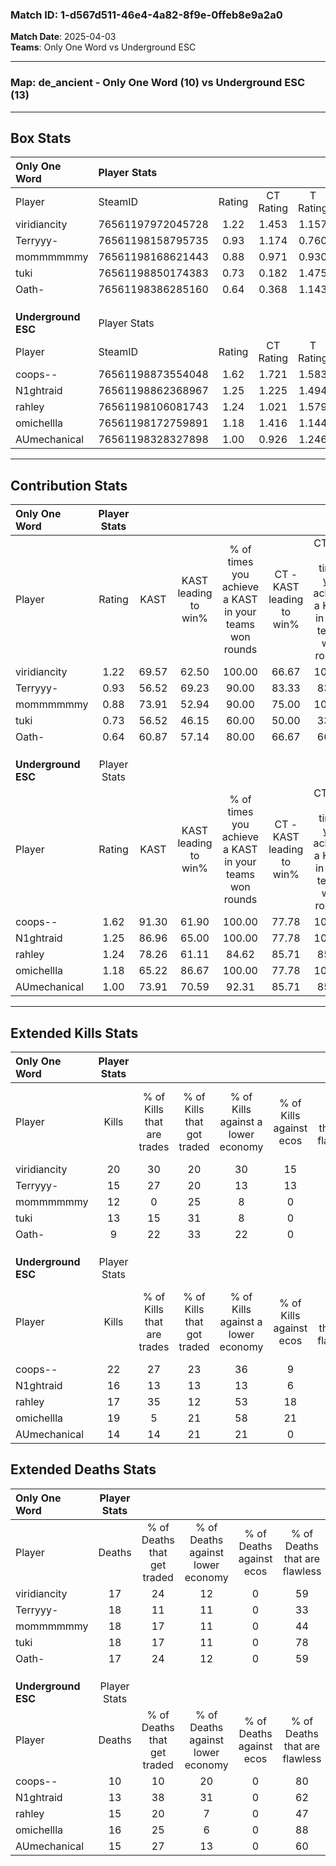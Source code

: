 ### Match ID: 1-d567d511-46e4-4a82-8f9e-0ffeb8e9a2a0  
**Match Date**: 2025-04-03  
**Teams**: Only One Word vs Underground ESC  

---  

### **Map**: de_ancient - Only One Word (10) vs Underground ESC (13)  
---  

## Box Stats  

| **Only One Word**   | Player Stats      |        |           |          |       |      |       |         |        |      |     |
| :- | :- | :-: | :-: | :-: | :-: | :-: | :-: | :-: | :-: | :-: | :-: |
| Player              | SteamID           | Rating | CT Rating | T Rating | KAST  | ADR  | Kills | Assists | Deaths | K/D  | HS% |
| viridiancity        | 76561197972045728 |  1.22  |   1.453   |  1.157   | 69.57 | 84.5 |  20   |    5    |   17   | 1.18 | 25  |
| Terryyy-            | 76561198158795735 |  0.93  |   1.174   |  0.760   | 56.52 | 88.1 |  15   |    6    |   18   | 0.83 | 60  |
| mommmmmmy           | 76561198168621443 |  0.88  |   0.971   |  0.930   | 73.91 | 70.3 |  12   |    5    |   18   | 0.67 | 50  |
| tuki                | 76561198850174383 |  0.73  |   0.182   |  1.475   | 56.52 | 54.7 |  13   |    2    |   18   | 0.72 | 53  |
| Oath-               | 76561198386285160 |  0.64  |   0.368   |  1.143   | 60.87 | 54.6 |   9   |    3    |   17   | 0.53 | 55  |
|                     |                   |        |           |          |       |      |       |         |        |      |     |
|                     |                   |        |           |          |       |      |       |         |        |      |     |
|                     |                   |        |           |          |       |      |       |         |        |      |     |
| **Underground ESC** | Player Stats      |        |           |          |       |      |       |         |        |      |     |
| Player              | SteamID           | Rating | CT Rating | T Rating | KAST  | ADR  | Kills | Assists | Deaths | K/D  | HS% |
| coops--             | 76561198873554048 |  1.62  |   1.721   |  1.583   | 91.30 | 91.6 |  22   |    2    |   10   | 2.20 | 63  |
| N1ghtraid           | 76561198862368967 |  1.25  |   1.225   |  1.494   | 86.96 | 74.6 |  16   |    3    |   13   | 1.23 | 25  |
| rahley              | 76561198106081743 |  1.24  |   1.021   |  1.579   | 78.26 | 87.0 |  17   |    9    |   15   | 1.13 | 58  |
| omichellla          | 76561198172759891 |  1.18  |   1.416   |  1.144   | 65.22 | 88.0 |  19   |    4    |   16   | 1.19 | 63  |
| AUmechanical        | 76561198328327898 |  1.00  |   0.926   |  1.246   | 73.91 | 62.3 |  14   |    5    |   15   | 0.93 | 64  |
---  

## Contribution Stats  

| **Only One Word**   | Player Stats |       |                      |                                                        |                           |                                                             |                          |                                                            |
| :- | :-: | :-: | :-: | :-: | :-: | :-: | :-: | :-: |
| Player              |    Rating    | KAST  | KAST leading to win% | % of times you achieve a KAST in your teams won rounds | CT - KAST leading to win% | CT - % of times you achieve a KAST in your teams won rounds | T - KAST leading to win% | T - % of times you achieve a KAST in your teams won rounds |
| viridiancity        |     1.22     | 69.57 |        62.50         |                         100.00                         |           66.67           |                           100.00                            |          57.14           |                           100.00                           |
| Terryyy-            |     0.93     | 56.52 |        69.23         |                         90.00                          |           83.33           |                            83.33                            |          57.14           |                           100.00                           |
| mommmmmmy           |     0.88     | 73.91 |        52.94         |                         90.00                          |           75.00           |                           100.00                            |          33.33           |                           75.00                            |
| tuki                |     0.73     | 56.52 |        46.15         |                         60.00                          |           50.00           |                            33.33                            |          44.44           |                           100.00                           |
| Oath-               |     0.64     | 60.87 |        57.14         |                         80.00                          |           66.67           |                            66.67                            |          50.00           |                           100.00                           |
|                     |              |       |                      |                                                        |                           |                                                             |                          |                                                            |
|                     |              |       |                      |                                                        |                           |                                                             |                          |                                                            |
|                     |              |       |                      |                                                        |                           |                                                             |                          |                                                            |
| **Underground ESC** | Player Stats |       |                      |                                                        |                           |                                                             |                          |                                                            |
| Player              |    Rating    | KAST  | KAST leading to win% | % of times you achieve a KAST in your teams won rounds | CT - KAST leading to win% | CT - % of times you achieve a KAST in your teams won rounds | T - KAST leading to win% | T - % of times you achieve a KAST in your teams won rounds |
| coops--             |     1.62     | 91.30 |        61.90         |                         100.00                         |           77.78           |                           100.00                            |          50.00           |                           100.00                           |
| N1ghtraid           |     1.25     | 86.96 |        65.00         |                         100.00                         |           77.78           |                           100.00                            |          54.55           |                           100.00                           |
| rahley              |     1.24     | 78.26 |        61.11         |                         84.62                          |           85.71           |                            85.71                            |          45.45           |                           83.33                            |
| omichellla          |     1.18     | 65.22 |        86.67         |                         100.00                         |           77.78           |                           100.00                            |          100.00          |                           100.00                           |
| AUmechanical        |     1.00     | 73.91 |        70.59         |                         92.31                          |           85.71           |                            85.71                            |          60.00           |                           100.00                           |
---  

## Extended Kills Stats  

| **Only One Word**   | Player Stats |                            |                            |                                    |                         |                              |                                 |                                       |                    |           |
| :- | :-: | :-: | :-: | :-: | :-: | :-: | :-: | :-: | :-: | :-: |
| Player              |    Kills     | % of Kills that are trades | % of Kills that got traded | % of Kills against a lower economy | % of Kills against ecos | % of Kills that are flawless | % of Kills that are close duels | % of Kills that are assisted by flash | Pistol Round Kills | AWP Kills |
| viridiancity        |      20      |             30             |             20             |                 30                 |           15            |              75              |                0                |                   0                   |         9          |     2     |
| Terryyy-            |      15      |             27             |             20             |                 13                 |           13            |              73              |                7                |                   7                   |         0          |     1     |
| mommmmmmy           |      12      |             0              |             25             |                 8                  |            0            |              50              |                0                |                   0                   |         0          |     1     |
| tuki                |      13      |             15             |             31             |                 8                  |            0            |              54              |               15                |                   8                   |         0          |     4     |
| Oath-               |      9       |             22             |             33             |                 22                 |            0            |              78              |               11                |                  11                   |         0          |     1     |
|                     |              |                            |                            |                                    |                         |                              |                                 |                                       |                    |           |
|                     |              |                            |                            |                                    |                         |                              |                                 |                                       |                    |           |
|                     |              |                            |                            |                                    |                         |                              |                                 |                                       |                    |           |
| **Underground ESC** | Player Stats |                            |                            |                                    |                         |                              |                                 |                                       |                    |           |
| Player              |    Kills     | % of Kills that are trades | % of Kills that got traded | % of Kills against a lower economy | % of Kills against ecos | % of Kills that are flawless | % of Kills that are close duels | % of Kills that are assisted by flash | Pistol Round Kills | AWP Kills |
| coops--             |      22      |             27             |             23             |                 36                 |            9            |              45              |                9                |                   0                   |         0          |     1     |
| N1ghtraid           |      16      |             13             |             13             |                 13                 |            6            |              44              |                6                |                   0                   |         7          |     1     |
| rahley              |      17      |             35             |             12             |                 53                 |           18            |              71              |                0                |                   6                   |         0          |     1     |
| omichellla          |      19      |             5              |             21             |                 58                 |           21            |              63              |               11                |                  16                   |         0          |     0     |
| AUmechanical        |      14      |             14             |             21             |                 21                 |            0            |              50              |                7                |                   7                   |         0          |     0     |
## Extended Deaths Stats  

| **Only One Word**   | Player Stats |                             |                                   |                          |                               |                            |                           |               |
| :- | :-: | :-: | :-: | :-: | :-: | :-: | :-: | :-: |
| Player              |    Deaths    | % of Deaths that get traded | % of Deaths against lower economy | % of Deaths against ecos | % of Deaths that are flawless | % of Deaths that are close | % of Deaths while blinded | Deaths to AWP |
| viridiancity        |      17      |             24              |                12                 |            0             |              59               |             6              |             6             |       3       |
| Terryyy-            |      18      |             11              |                11                 |            0             |              33               |             28             |             0             |       0       |
| mommmmmmy           |      18      |             17              |                11                 |            0             |              44               |             0              |             6             |       2       |
| tuki                |      18      |             17              |                11                 |            0             |              78               |             0              |            11             |       1       |
| Oath-               |      17      |             24              |                12                 |            0             |              59               |             0              |             6             |       1       |
|                     |              |                             |                                   |                          |                               |                            |                           |               |
|                     |              |                             |                                   |                          |                               |                            |                           |               |
|                     |              |                             |                                   |                          |                               |                            |                           |               |
| **Underground ESC** | Player Stats |                             |                                   |                          |                               |                            |                           |               |
| Player              |    Deaths    | % of Deaths that get traded | % of Deaths against lower economy | % of Deaths against ecos | % of Deaths that are flawless | % of Deaths that are close | % of Deaths while blinded | Deaths to AWP |
| coops--             |      10      |             10              |                20                 |            0             |              80               |             0              |             0             |       3       |
| N1ghtraid           |      13      |             38              |                31                 |            0             |              62               |             0              |             0             |       1       |
| rahley              |      15      |             20              |                 7                 |            0             |              47               |             13             |            20             |       2       |
| omichellla          |      16      |             25              |                 6                 |            0             |              88               |             6              |             0             |       3       |
| AUmechanical        |      15      |             27              |                13                 |            0             |              60               |             7              |             0             |       0       |
